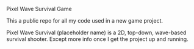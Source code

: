 Pixel Wave Survival Game

This a public repo for all my code used in a new game project. 

Pixel Wave Survival (placeholder name) is a 2D, top-down, wave-based survival shooter. Except 
more info once I get the project up and running.
